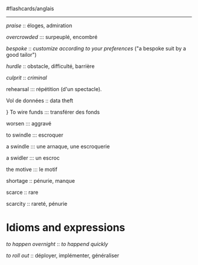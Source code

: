 #flashcards/anglais

----

_praise_ :: éloges, admiration
<!--SR:!2023-02-03,78,250-->

_overcrowded_ ::: surpeuplé, encombré
<!--SR:!2023-07-29,230,310!2023-05-14,154,288-->

_bespoke_ :: _customize according to your preferences_ ("a bespoke suit by a good tailor")
<!--SR:!2023-02-16,84,270-->

_hurdle_ :: obstacle, difficulté, barrière
<!--SR:!2023-04-14,124,250-->

*culprit* :: *criminal*
<!--SR:!2023-01-02,46,208-->

rehearsal ::: répétition (d'un spectacle).
<!--SR:!2023-01-03,23,228!2023-03-04,63,248-->

Vol de données :: data theft
<!--SR:!2023-05-27,147,308-->
}
To wire funds ::: transférer des fonds
<!--SR:!2023-02-10,41,229!2023-01-03,2,225-->

worsen ::: aggravé
<!--SR:!2023-01-07,27,269!2023-03-01,60,229-->

to swindle ::: escroquer
<!--SR:!2023-01-22,22,209!2023-01-03,2,189-->

a swindle ::: une arnaque, une escroquerie
<!--SR:!2023-02-14,45,229!2023-02-15,46,229-->

a swidler ::: un escroc
<!--SR:!2023-02-11,42,229!2023-02-12,43,229-->

the motive ::: le motif
<!--SR:!2023-01-25,25,249!2023-01-03,23,249-->

shortage :: pénurie, manque
<!--SR:!2023-01-06,26,269-->

scarce :: rare
<!--SR:!2023-01-04,3,229-->

scarcity :: rareté, pénurie
<!--SR:!2023-01-27,27,229-->



# Idioms and expressions

_to happen overnight_ :: _to happend quickly_
<!--SR:!2023-03-19,122,290-->

_to roll out_ :: déployer, implémenter, généraliser
<!--SR:!2023-01-05,5,150-->

